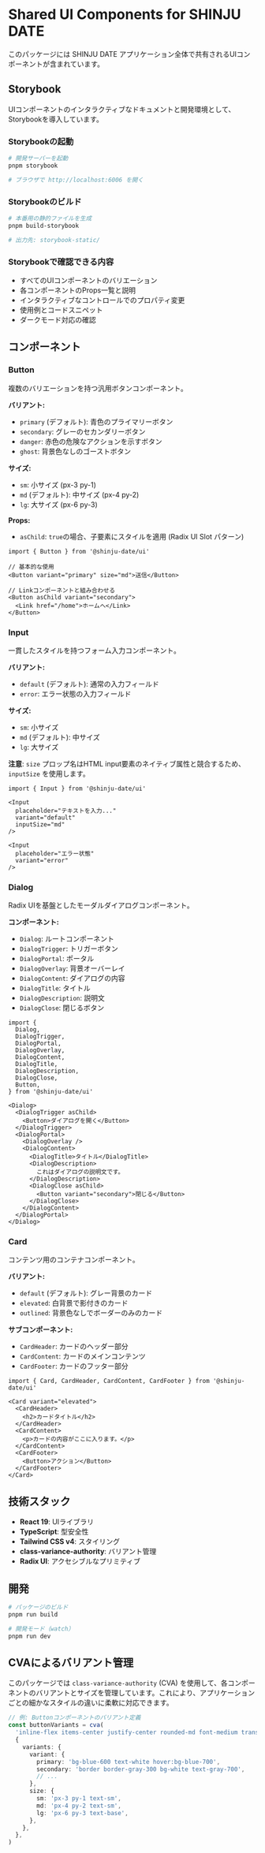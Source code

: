 # Shared UI Components for SHINJU DATE

このパッケージには SHINJU DATE アプリケーション全体で共有されるUIコンポーネントが含まれています。

## Storybook

UIコンポーネントのインタラクティブなドキュメントと開発環境として、Storybookを導入しています。

### Storybookの起動

```bash
# 開発サーバーを起動
pnpm storybook

# ブラウザで http://localhost:6006 を開く
```

### Storybookのビルド

```bash
# 本番用の静的ファイルを生成
pnpm build-storybook

# 出力先: storybook-static/
```

### Storybookで確認できる内容

- すべてのUIコンポーネントのバリエーション
- 各コンポーネントのProps一覧と説明
- インタラクティブなコントロールでのプロパティ変更
- 使用例とコードスニペット
- ダークモード対応の確認

## コンポーネント

### Button

複数のバリエーションを持つ汎用ボタンコンポーネント。

**バリアント:**
- `primary` (デフォルト): 青色のプライマリーボタン
- `secondary`: グレーのセカンダリーボタン
- `danger`: 赤色の危険なアクションを示すボタン
- `ghost`: 背景色なしのゴーストボタン

**サイズ:**
- `sm`: 小サイズ (px-3 py-1)
- `md` (デフォルト): 中サイズ (px-4 py-2)
- `lg`: 大サイズ (px-6 py-3)

**Props:**
- `asChild`: `true`の場合、子要素にスタイルを適用 (Radix UI Slot パターン)

```tsx
import { Button } from '@shinju-date/ui'

// 基本的な使用
<Button variant="primary" size="md">送信</Button>

// Linkコンポーネントと組み合わせる
<Button asChild variant="secondary">
  <Link href="/home">ホームへ</Link>
</Button>
```

### Input

一貫したスタイルを持つフォーム入力コンポーネント。

**バリアント:**
- `default` (デフォルト): 通常の入力フィールド
- `error`: エラー状態の入力フィールド

**サイズ:**
- `sm`: 小サイズ
- `md` (デフォルト): 中サイズ
- `lg`: 大サイズ

**注意**: `size` プロップ名はHTML input要素のネイティブ属性と競合するため、`inputSize` を使用します。

```tsx
import { Input } from '@shinju-date/ui'

<Input 
  placeholder="テキストを入力..." 
  variant="default"
  inputSize="md"
/>

<Input 
  placeholder="エラー状態" 
  variant="error"
/>
```

### Dialog

Radix UIを基盤としたモーダルダイアログコンポーネント。

**コンポーネント:**
- `Dialog`: ルートコンポーネント
- `DialogTrigger`: トリガーボタン
- `DialogPortal`: ポータル
- `DialogOverlay`: 背景オーバーレイ
- `DialogContent`: ダイアログの内容
- `DialogTitle`: タイトル
- `DialogDescription`: 説明文
- `DialogClose`: 閉じるボタン

```tsx
import {
  Dialog,
  DialogTrigger,
  DialogPortal,
  DialogOverlay,
  DialogContent,
  DialogTitle,
  DialogDescription,
  DialogClose,
  Button,
} from '@shinju-date/ui'

<Dialog>
  <DialogTrigger asChild>
    <Button>ダイアログを開く</Button>
  </DialogTrigger>
  <DialogPortal>
    <DialogOverlay />
    <DialogContent>
      <DialogTitle>タイトル</DialogTitle>
      <DialogDescription>
        これはダイアログの説明文です。
      </DialogDescription>
      <DialogClose asChild>
        <Button variant="secondary">閉じる</Button>
      </DialogClose>
    </DialogContent>
  </DialogPortal>
</Dialog>
```

### Card

コンテンツ用のコンテナコンポーネント。

**バリアント:**
- `default` (デフォルト): グレー背景のカード
- `elevated`: 白背景で影付きのカード
- `outlined`: 背景色なしでボーダーのみのカード

**サブコンポーネント:**
- `CardHeader`: カードのヘッダー部分
- `CardContent`: カードのメインコンテンツ
- `CardFooter`: カードのフッター部分

```tsx
import { Card, CardHeader, CardContent, CardFooter } from '@shinju-date/ui'

<Card variant="elevated">
  <CardHeader>
    <h2>カードタイトル</h2>
  </CardHeader>
  <CardContent>
    <p>カードの内容がここに入ります。</p>
  </CardContent>
  <CardFooter>
    <Button>アクション</Button>
  </CardFooter>
</Card>
```

## 技術スタック

- **React 19**: UIライブラリ
- **TypeScript**: 型安全性
- **Tailwind CSS v4**: スタイリング
- **class-variance-authority**: バリアント管理
- **Radix UI**: アクセシブルなプリミティブ

## 開発

```bash
# パッケージのビルド
pnpm run build

# 開発モード（watch）
pnpm run dev
```

## CVAによるバリアント管理

このパッケージでは `class-variance-authority` (CVA) を使用して、各コンポーネントのバリアントとサイズを管理しています。これにより、アプリケーションごとの細かなスタイルの違いに柔軟に対応できます。

```typescript
// 例: Buttonコンポーネントのバリアント定義
const buttonVariants = cva(
  'inline-flex items-center justify-center rounded-md font-medium transition-colors',
  {
    variants: {
      variant: {
        primary: 'bg-blue-600 text-white hover:bg-blue-700',
        secondary: 'border border-gray-300 bg-white text-gray-700',
        // ...
      },
      size: {
        sm: 'px-3 py-1 text-sm',
        md: 'px-4 py-2 text-sm',
        lg: 'px-6 py-3 text-base',
      },
    },
  },
)
```
